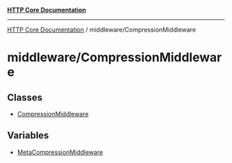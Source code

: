 [**HTTP Core Documentation**](../../README.md)

***

[HTTP Core Documentation](../../README.md) / middleware/CompressionMiddleware

# middleware/CompressionMiddleware

## Classes

- [CompressionMiddleware](classes/CompressionMiddleware.md)

## Variables

- [MetaCompressionMiddleware](variables/MetaCompressionMiddleware.md)
